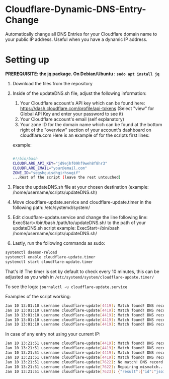 # Cloudflare-Dynamic-DNS-Entry-Change
Automatically change all DNS Entries for your Cloudflare domain name to your public IP address. Useful when you have a dynamic IP address.


# Setting up

**PREREQUISITE: the jq package. On Debian/Ubuntu : ```sudo apt install jq ```**

1. Download the files from the repository
2. Inside of the updateDNS.sh file, adjust the following information:
    1. Your Cloudflare account's API key which can be found here: https://dash.cloudflare.com/profile/api-tokens (Select "view" for Global API Key and enter your password to see it)
    2. Your Cloudflare account's email (self explanatory)
    3. Your zone ID for the domain name which can be found at the bottom right of the "overview" section of your account's dashboard on cloudflare.com
      Here is an example of for the scripts first lines:

   example:
      ```bash
      
      #!/bin/bash
      CLOUDFLARE_API_KEY="jd9ejhf09hf9weh8f8hr3"
      CLOUDFLARE_EMAIL="your@email.com"
      ZONE_ID="segshguisdhgirhsugif"
      ...Rest of the script (leave the rest untouched)
    ```
    
3. Place the updateDNS.sh file at your chosen destination (example: /home/username/scripts/updateDNS.sh)
4. Move cloudflare-update.service and cloudflare-update.timer in the following path: /etc/systemd/system/
5. Edit cloudflare-update.service and change the line following line: ExecStart=/bin/bash /path/to/updateDNS.sh/ to the path of your updateDNS.sh script
    example: ExecStart=/bin/bash /home/username/scripts/updateDNS.sh/
6. Lastly, run the following commands as sudo:
  ```bash
  systemctl daemon-reload
  systemctl enable cloudflare-update.timer
  systemctl start cloudflare-update.timer
```
That's it! The timer is set by default to check every 10 minutes, this can be adjusted as you wish in ```/etc/systemd/system/cloudflare-update.timer/```

To see the logs: ```journalctl -u cloudflare-update.service```

Examples of the script working:
```bash
Jan 10 13:01:10 username cloudflare-update[4419]: Match found! DNS record: sub1.yourdomain.org has IP 0.0.0.0, which matches current IP.
Jan 10 13:01:10 username cloudflare-update[4419]: Match found! DNS record: sub2.yourdomain.org has IP 0.0.0.0, which matches current IP.
Jan 10 13:01:10 username cloudflare-update[4419]: Match found! DNS record: sub3.yourdomain.org IP 0.0.0.0, which matches current IP.
Jan 10 13:01:10 username cloudflare-update[4419]: Match found! DNS record: sub4.yourdomain.org has IP 0.0.0.0, which matches current IP.
Jan 10 13:01:10 username cloudflare-update[4419]: Match found! DNS record: yourdomain.org has IP 0.0.0.0, which matches current IP.
```
In case of any entry not using your current IP:
```bash
Jan 10 13:21:51 username cloudflare-update[4419]: Match found! DNS record: sub1.yourdomain.org has IP 0.0.0.0, which matches current IP.
Jan 10 13:21:51 username cloudflare-update[4419]: Match found! DNS record: sub2.yourdomain.org has IP 0.0.0.0, which matches current IP.
Jan 10 13:21:51 username cloudflare-update[4419]: Match found! DNS record: sub3.yourdomain.org IP 0.0.0.0, which matches current IP.
Jan 10 13:21:51 username cloudflare-update[4419]: Match found! DNS record: sub4.yourdomain.org has IP 0.0.0.0, which matches current IP.
Jan 10 13:21:51 username cloudflare-update[7622]: No match! DNS record: xyz4bc.org has IP 0.0.0.0, which does not match current IP 174.92.199.218.
Jan 10 13:21:51 username cloudflare-update[7622]: Repairing mismatch...
Jan 10 13:21:51 username cloudflare-update[7623]: {"result":{"id":"jsoiandas99ufbesnif9iupf","zone_id":"dsafn8uiyfb8fhb7890wehf","zone_name":"yourdomain.org","name":"yourdomain.org","type":"A","content":"0.0.0.0","proxiable":true,"proxied":false,"ttl":3600,"settings":{},"meta":{"auto_added":false,"managed_by_apps":false,"managed_by_argo_tunnel":false},"comment":null,"tags":[],"created_on":"2024-10-20T18:50:27.908935Z","modified_on":"2025-01-10T18:21:51.618766Z"},"success":true,"errors":[],"messages":[]}
```
